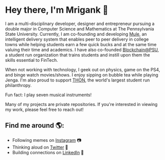 # Hey there, I'm Mrigank 👋

I am a multi-disciplinary developer, designer and entrepreneur pursuing a double major in Computer Science and Mathematics at The Pennsylvania State University. Currently, I am co-founding and developing <a href="https://www.themuleapp.com">Mule</a>, an intelligent delivery system that enables peer to peer delivery in college towns while helping students earn a few quick bucks and at the same time valuing their time and academics. I have also co-founded <a href="https://www.blockchainpsu">Blockchain@PSU</a>, a student run organization that trains students and instill upon them the skills essential to FinTech. 

When not working with technology, I geek out on physics, game on the PS4, and binge watch movies/shows. I enjoy sipping on bubble tea while playing Jenga. I'm also proud to support <a href="https://www.thon.org">THON</a>, the world's largest student run philanthropy.

Fun fact: I play seven musical instruments!

Many of my projects are private repositories. If you're interested in viewing my work, please feel free to reach out!
## Find me around 🌎:
- Following memes on <a href="https://www.instagram.com/mrigankdoshy/">Instagram</a> :camera:
- Thinking aloud on <a href="https://twitter.com/mrigankdoshy"> Twitter</a> :thought_balloon:
- Building connections on <a href="https://www.linkedin.com/in/mrigankdoshy/">LinkedIn</a> 💼
